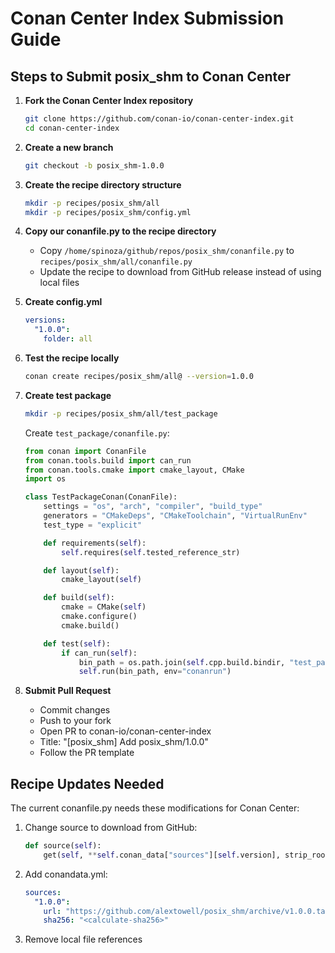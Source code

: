 # Conan Center Index Submission Guide

## Steps to Submit posix_shm to Conan Center

1. **Fork the Conan Center Index repository**
   ```bash
   git clone https://github.com/conan-io/conan-center-index.git
   cd conan-center-index
   ```

2. **Create a new branch**
   ```bash
   git checkout -b posix_shm-1.0.0
   ```

3. **Create the recipe directory structure**
   ```bash
   mkdir -p recipes/posix_shm/all
   mkdir -p recipes/posix_shm/config.yml
   ```

4. **Copy our conanfile.py to the recipe directory**
   - Copy `/home/spinoza/github/repos/posix_shm/conanfile.py` to `recipes/posix_shm/all/conanfile.py`
   - Update the recipe to download from GitHub release instead of using local files

5. **Create config.yml**
   ```yaml
   versions:
     "1.0.0":
       folder: all
   ```

6. **Test the recipe locally**
   ```bash
   conan create recipes/posix_shm/all@ --version=1.0.0
   ```

7. **Create test package**
   ```bash
   mkdir -p recipes/posix_shm/all/test_package
   ```
   
   Create `test_package/conanfile.py`:
   ```python
   from conan import ConanFile
   from conan.tools.build import can_run
   from conan.tools.cmake import cmake_layout, CMake
   import os

   class TestPackageConan(ConanFile):
       settings = "os", "arch", "compiler", "build_type"
       generators = "CMakeDeps", "CMakeToolchain", "VirtualRunEnv"
       test_type = "explicit"

       def requirements(self):
           self.requires(self.tested_reference_str)

       def layout(self):
           cmake_layout(self)

       def build(self):
           cmake = CMake(self)
           cmake.configure()
           cmake.build()

       def test(self):
           if can_run(self):
               bin_path = os.path.join(self.cpp.build.bindir, "test_package")
               self.run(bin_path, env="conanrun")
   ```

8. **Submit Pull Request**
   - Commit changes
   - Push to your fork
   - Open PR to conan-io/conan-center-index
   - Title: "[posix_shm] Add posix_shm/1.0.0"
   - Follow the PR template

## Recipe Updates Needed

The current conanfile.py needs these modifications for Conan Center:

1. Change source to download from GitHub:
   ```python
   def source(self):
       get(self, **self.conan_data["sources"][self.version], strip_root=True)
   ```

2. Add conandata.yml:
   ```yaml
   sources:
     "1.0.0":
       url: "https://github.com/alextowell/posix_shm/archive/v1.0.0.tar.gz"
       sha256: "<calculate-sha256>"
   ```

3. Remove local file references
